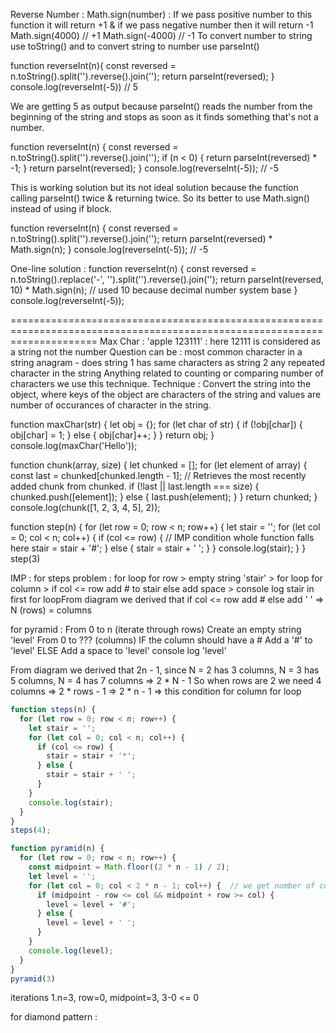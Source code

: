 Reverse Number :
Math.sign(number) : If we pass positive number to this function it will return +1 & if we pass negative number then it will return -1
Math.sign(4000) // +1
Math.sign(-4000) // -1
To convert number to string use toString() and to convert string to number use parseInt()

function reverseInt(n){
  const reversed = n.toString().split('').reverse().join('');
  return parseInt(reversed);
}
console.log(reverseInt(-5)) // 5

We are getting 5 as output because parseInt() reads the number from the beginning of the string and stops as soon as it finds something that's not a number.

function reverseInt(n) {
  const reversed = n.toString().split('').reverse().join('');
  if (n < 0) {
    return parseInt(reversed) * -1;
  }
  return parseInt(reversed);
}
console.log(reverseInt(-5)); // -5

This is working solution but its not ideal solution because the function calling parseInt() twice & returning twice. So its better to use Math.sign() instead of using if block.

function reverseInt(n) {
  const reversed = n.toString().split('').reverse().join('');
  return parseInt(reversed) * Math.sign(n);
}
console.log(reverseInt(-5)); // -5

One-line solution :
function reverseInt(n) {
  const reversed = n.toString().replace('-', '').split('').reverse().join('');
  return parseInt(reversed, 10) * Math.sign(n); // used 10 because decimal number system base
}
console.log(reverseInt(-5)); 

===========================================================================================================================
Max Char :
'apple 123111' : here 12111 is considered as a string not the number
Question can be : 
    most common character in a string
    anagram - does string 1 has same characters as string 2
    any repeated character in the string
Anything related to counting or comparing number of characters we use this technique.
Technique : Convert the string into the object, where keys of the object are characters of the string and values are number of occurances of character in the string.

function maxChar(str) {
  let obj = {};
  for (let char of str) {
    if (!obj[char]) {
      obj[char] = 1;
    } else {
      obj[char]++;
    }
  }
  return obj;
}
console.log(maxChar('Hello'));











function chunk(array, size) {
  let chunked = [];
  for (let element of array) {
    const last = chunked[chunked.length - 1]; // Retrieves the most recently added chunk from chunked.
    if (!last || last.length === size) {
      chunked.push([element]);
    } else {
      last.push(element);
    }
  }
  return chunked;
}
console.log(chunk([1, 2, 3, 4, 5], 2));



function step(n) {
  for (let row = 0; row < n; row++) {
    let stair = '';
    for (let col = 0; col < n; col++) {
      if (col <= row) { // IMP condition whole function falls here
        stair = stair + '#';
      } else {
        stair = stair + ' ';
      }
    }
    console.log(stair);
  }
}
step(3)



IMP :
for steps problem : for loop for row > empty string 'stair' > for loop for column > if col <= row add # to stair else add space > console log stair in first for loopFrom diagram we derived that if col <= row add # else add ' ' => N (rows) = columns 

for pyramid :
From 0 to n (iterate through rows)
  Create an empty string 'level'
  From 0 to ??? (columns)
    IF the column should have a # 
      Add a '#' to 'level' 
    ELSE Add a space to 'level' 
  console log 'level'

From diagram we derived that 2n - 1, since N = 2 has 3 columns, N = 3 has 5 columns, N = 4 has 7 columns => 2 * N - 1
So when rows are 2 we need 4 columns => 2 * rows - 1 => 2 * n - 1 => this condition for column for loop

```js
function steps(n) {
  for (let row = 0; row < n; row++) {
    let stair = '';
    for (let col = 0; col < n; col++) {
      if (col <= row) {
        stair = stair + '*';
      } else {
        stair = stair + ' ';
      }
    }
    console.log(stair);
  }
}
steps(4);
```

```js
function pyramid(n) {
  for (let row = 0; row < n; row++) {
    const midpoint = Math.floor((2 * n - 1) / 2);
    let level = '';
    for (let col = 0; col < 2 * n - 1; col++) {  // we get number of col from 2 * n - 1
      if (midpoint - row <= col && midpoint + row >= col) {
        level = level + '#';
      } else {
        level = level + ' ';
      }
    }
    console.log(level);
  }
}
pyramid(3)
```
iterations
1.n=3, row=0, midpoint=3, 3-0 <= 0




for diamond pattern : 




